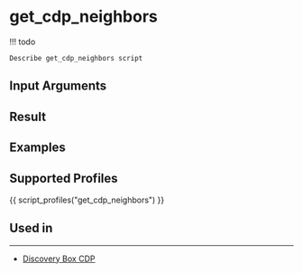 

# get_cdp_neighbors

<!-- prettier-ignore -->
!!! todo

    Describe get_cdp_neighbors script

## Input Arguments

## Result

## Examples

## Supported Profiles

{{ script_profiles("get_cdp_neighbors") }}

## Used in
----
* [Discovery Box CDP](../../../admin/reference/discovery/box/cdp.md)
